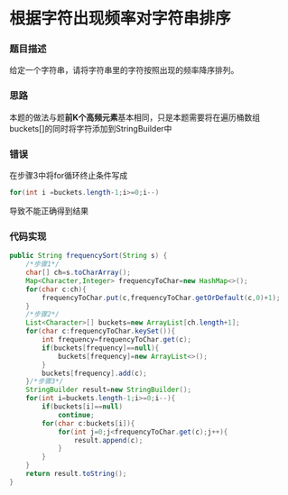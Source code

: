 # 根据字符出现频率对字符串排序

### 题目描述

给定一个字符串，请将字符串里的字符按照出现的频率降序排列。

### 思路

本题的做法与题**前K个高频元素**基本相同，只是本题需要将在遍历桶数组buckets[]的同时将字符添加到StringBuilder中

### 错误

在步骤3中将for循环终止条件写成

```java
for(int i =buckets.length-1;i>=0;i--)
```

导致不能正确得到结果

### 代码实现

```java
public String frequencySort(String s) {
    /*步骤1*/
    char[] ch=s.toCharArray();
    Map<Character,Integer> frequencyToChar=new HashMap<>();
    for(char c:ch){
        frequencyToChar.put(c,frequencyToChar.getOrDefault(c,0)+1);
    }
    /*步骤2*/
    List<Character>[] buckets=new ArrayList[ch.length+1];
    for(char c:frequencyToChar.keySet()){
        int frequency=frequencyToChar.get(c);
        if(buckets[frequency]==null){
            buckets[frequency]=new ArrayList<>();
        }
        buckets[frequency].add(c);
    }/*步骤3*/
    StringBuilder result=new StringBuilder();
    for(int i=buckets.length-1;i>=0;i--){
        if(buckets[i]==null)
            continue;
        for(char c:buckets[i]){
            for(int j=0;j<frequencyToChar.get(c);j++){
                result.append(c);
            }
        }
    }
    return result.toString();
}
```



